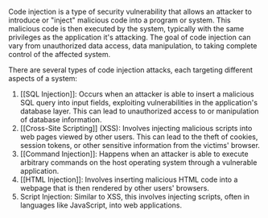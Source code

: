 Code injection is a type of security vulnerability that allows an attacker to introduce or "inject" malicious code into a program or system. This malicious code is then executed by the system, typically with the same privileges as the application it's attacking. The goal of code injection can vary from unauthorized data access, data manipulation, to taking complete control of the affected system.

There are several types of code injection attacks, each targeting different aspects of a system:

1. [[SQL Injection]]: Occurs when an attacker is able to insert a malicious SQL query into input fields, exploiting vulnerabilities in the application's database layer. This can lead to unauthorized access to or manipulation of database information.
2. [[Cross-Site Scripting]] (XSS): Involves injecting malicious scripts into web pages viewed by other users. This can lead to the theft of cookies, session tokens, or other sensitive information from the victims' browser.
3. [[Command Injection]]: Happens when an attacker is able to execute arbitrary commands on the host operating system through a vulnerable application.
4. [[HTML Injection]]: Involves inserting malicious HTML code into a webpage that is then rendered by other users' browsers.
5. Script Injection: Similar to XSS, this involves injecting scripts, often in languages like JavaScript, into web applications.
